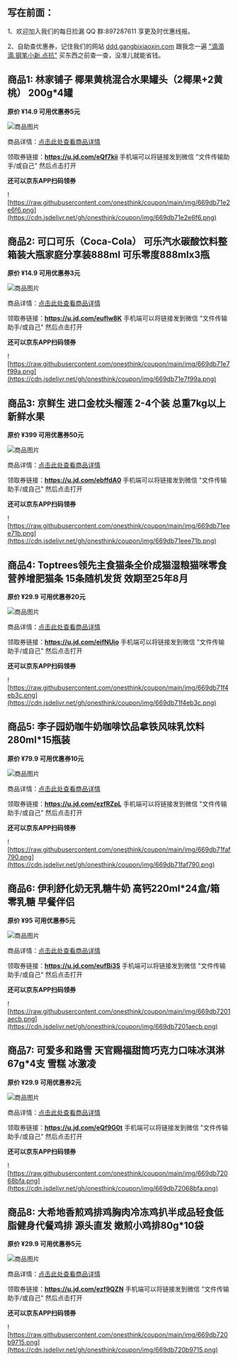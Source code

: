 ## 写在前面：

1、欢迎加入我们的每日捡漏 QQ 群:897287611 享更及时优惠线报。

2、自助查优惠券，记住我们的网站 [ddd.gangbixiaoxin.com](https://ddd.gangbixiaoxin.com) 跟我念一遍 ["滴滴滴.钢笔小新.点抗"](https://ddd.gangbixiaoxin.com) 买东西之前查一查，没准儿就能省钱。

## 商品1: 林家铺子 椰果黄桃混合水果罐头（2椰果+2黄桃） 200g*4罐

**原价 ¥14.9 可用优惠券5元**

![商品图片](http://img14.360buyimg.com/n1/jfs/t1/107223/39/42695/79549/667a5f10F00e68470/dd10eaa0bb45e053.jpg)

商品详情：[点击此处查看商品详情](https://union-click.jd.com/jdc?e=1003156031&amp;p=JF8BAdUJK1olXwMKXFpdDk0TBV8LGlIUWgcBU1hdCHtTXDdWRGtMGENDFlVDFhBPXDlfTwQKBlMdBgABFhNSVzMXQh5JAAhADhpRUQ1JdxZvSydVXm5LMxtUUzRfYhleawlDMwRHHCkbTjwWewdufSRdGXtAHEkdBD8Vczx_aCRRKQRqMCk-axxwejp3Yi9TWmNaIyE-VSxWZ21VZy9PBENnCzU0f0peRApXZCRhBGFANzwpUDx0cDB_GSNxKl9hFiYoYz11WRsOfxIdAFNyPEpefzxlewtrQShSKU51Jj4Hfwt0SxtqYj9mHHIAMDgqUTBTYCdgfDgUKkZ0MCo_fzhoRxlxez1hPnVGLC5JCj4DARo4RjtXHlZBLgY_czlCRzNxcBpxClV8JFJROEonAG4IHFITWgALUW5tCEsnQgEOGVwdXQYyVW5dDkgXBG8LGl4WWwEGZF5VD3vArtfdkerA1b_WytaKsezCitPchdMlbTYBZF5cCUkXB2gJGVslbQYBZF1tViUWUGgNS1pFXGhfHBgOWgJfQQEIHlgTXAULXVhtCkoWAW04K2tMG1h2LTkNdAsUayZvXlJOIk5jIggtWh15ASpAbB1TKgd6PDg7dwNTfi1AK1sl)

领取券链接：**https://u.jd.com/eQf7kii** 手机端可以将链接发到微信 "文件传输助手/或自己" 然后点击打开

**还可以京东APP扫码领券**

![https://raw.githubusercontent.com/onesthink/coupon/main/img/669db71e2e6f6.png](https://cdn.jsdelivr.net/gh/onesthink/coupon/img/669db71e2e6f6.png)

## 商品2: 可口可乐（Coca-Cola） 可乐汽水碳酸饮料整箱装大瓶家庭分享装888ml 可乐零度888mlx3瓶

**原价 ¥14.9 可用优惠券3元**

![商品图片](http://img14.360buyimg.com/n1/jfs/t1/197744/1/36239/87244/6531e464Fdd370771/5338c9db8a20e2e5.jpg)

商品详情：[点击此处查看商品详情](https://union-click.jd.com/jdc?e=1003156031&amp;p=JF8BAa4JK1olXgAEUlldDE4WB18IGlocVAAKVltbDUwXBl9MRANLAjZbERscSkAJHTRQRA1CCVkdDwtCWhVLHTdNTwcKBENeCVAfUg8bCx1PbzxmFW5kUQZYDzEQRDNwfy1LH2UFOlw1bEhlYjdpRiFHJmNgNl4uYVxXDxtxaz5sLgZDIichYT9edDF8YjtNOWV-EikVUiJ1Ah9Oey5lNGFYPBcqUEtuYSZ0WyxdB2BgVQwbfzJsehZrcAxhJGJRIy06Sjx-awlzfSdrCllpPTcAcAhgZhdQbDhyHnF7AjsqQUtWdQt8D1lgbUR2UCQ6Sk4WZgdIRAlhWHl6ND4-fjsbD18JK1gUXQELUllbAU4nM28IKxp7XQcLXFxfAE0nAl8IHVgVWgYBVVtaAEweM28AHGvC8L7X3u-IgPLDneffovzA1LrWytZtOHsUM28JGlkVWQEDVl5tOEsUM2w4RTUUDgEHAF9YCSVKSylbTlsTA2gCUV1bC0gQAWc4GVoUXwQyZG5VegxjZBxAcz0QBQMFLlkaVDNzdTFKeFx7X25mVyw8UCpKeT1zfjl3XXVrZF5t)

领取券链接：**https://u.jd.com/euflw8K** 手机端可以将链接发到微信 "文件传输助手/或自己" 然后点击打开

**还可以京东APP扫码领券**

![https://raw.githubusercontent.com/onesthink/coupon/main/img/669db71e7f99a.png](https://cdn.jsdelivr.net/gh/onesthink/coupon/img/669db71e7f99a.png)

## 商品3: 京鲜生 进口金枕头榴莲 2-4个装 总重7kg以上 新鲜水果

**原价 ¥399 可用优惠券50元**

![商品图片](http://img14.360buyimg.com/n1/jfs/t1/1706/11/22010/98439/669726ccFcce94cd7/0efb739f4d612e46.jpg)

商品详情：[点击此处查看商品详情](https://union-click.jd.com/jdc?e=1003156031&amp;p=JF8BAZ8JK1olXDYCVV9cCEgWAWcAH1wlGVlaCgFtUQ5SQi0DBUVOBVlUAwoCFxBCHD1WR0VNGFJeSwcYVBYZQTVMFwRPAn5wKVYaVA5qSw9URFtSVGN6AgMZXSUVSCZDQSNOKVlBIlkaTxZFVTsfW1dhJHZnIy0-Sj9-fz9xeChLJXNmMTwHdEljW2dxeQJxGXFZLy0_QSNcdDcBeD9mDwRhHFYuahJkRg9XaCJuPmVBIichWDJkSix_QSxICH9DFz4WVT9yZGdJYyJhP3JhIx0rcSNHdDZrTGtGGgZ_XAwlcStNfS9bG1wTOlp7CBktBEcnAl8LGlsSVAAFUldYOHsXA19edVsUXAcDVFxVC0knAl8IHVgVWgYBVVpcD0MRM28AHGvC8L7X3u-IgPLDneffovzA1LrWytZtOHsUM28JGlkVWQEDVl5tOEsUM2w4RTUUDgZVV15cDiVKSylbTl4XXmgCUV5bAEkXB2s4GVoUXwQyZG4CUhRvcRIAXAdQIE5iCAFdT0JyezlVXw57X01LHwQlUz9IQBkPXBxID1BWZF5t)

领取券链接：**https://u.jd.com/ebffdA0** 手机端可以将链接发到微信 "文件传输助手/或自己" 然后点击打开

**还可以京东APP扫码领券**

![https://raw.githubusercontent.com/onesthink/coupon/main/img/669db71eee71b.png](https://cdn.jsdelivr.net/gh/onesthink/coupon/img/669db71eee71b.png)

## 商品4: Toptrees领先主食猫条全价成猫湿粮猫咪零食营养增肥猫条 15条随机发货 效期至25年8月

**原价 ¥29.9 可用优惠券20元**

![商品图片](http://img14.360buyimg.com/n1/jfs/t1/1112/15/21203/173777/669a35cdFede008e0/b2e2fdfdc1d653b2.jpg)

商品详情：[点击此处查看商品详情](https://union-click.jd.com/jdc?e=1003156031&amp;p=JF8BAdwJK1olXwIDUFlZAUgQAF8IGloRVAILVFhbDEwfBV9MRANLAjZbERscSkAJHTRQRA1CCVkdDwtCWhVLHTdNTwcKBENeCVAfUg8bAxVVRVJpP09mUwxaewl3Cmh6TVtMDkN1Olw4YAhtAjVsSxBJPlVDLzded1xXDxtxaz5hPgZBIjcpbD9ecDF-YglNOWJiEj4vUil1ShtOewBlNGFYNBcpekpEYW5gWztNAHZgVQwbfElocBhRZAxhJGJSIC02TTwVZwtzfCcTOE5hIjkCViNFZRNubyhqH3BrNA09Uj8fYG1scjhcJll0PSkvfBJrBQ9QfztiFE9DIictbj9fYCh8Yj9yKl9LFSo0dCtsY3sKbk8XKDZxLzk0Xjx-GQ9_Rw5jFl5CEDk_WBVBD2M4GmsWXAYFXVhaDkISM18IG2tUMwYDV1lZD00UM244G10WXQECV19ZC0MeAF8IE1wliqu6gdTs3cOu1_GAzOKyiI--gMDVOHsnAF8IGloXXQIFVVxdOHsXAF8LKwV7XFUFUVZcARt5XidOSA4RGUZsVFteDk8XAG8AK1kUXAQAZG5tCDFKXWZ0eRJxWlQFJxw9AUxlVW9RSB5iMwRnPB0nCRFzUyRUeAhUJm8BK25dOA)

领取券链接：**https://u.jd.com/eifNUio** 手机端可以将链接发到微信 "文件传输助手/或自己" 然后点击打开

**还可以京东APP扫码领券**

![https://raw.githubusercontent.com/onesthink/coupon/main/img/669db71f4eb3c.png](https://cdn.jsdelivr.net/gh/onesthink/coupon/img/669db71f4eb3c.png)

## 商品5: 李子园奶咖牛奶咖啡饮品拿铁风味乳饮料280ml*15瓶装

**原价 ¥79.9 可用优惠券10元**

![商品图片](http://img14.360buyimg.com/n1/jfs/t1/239698/34/6991/154751/669787e0F44bfe894/78b60d2441fac4bb.jpg)

商品详情：[点击此处查看商品详情](https://union-click.jd.com/jdc?e=1003156031&amp;p=JF8BAagJK1olXwIDU19cDk8RA18IGloVXAEFVllVD0wnRzBQRQQlBENHFRxWFlVMWzBeTA9KQl1XSwwDVFVPRjtUBAJQAVsMFgQZBBkRQywBYQV1Jl9EKhc5CRRjYisJfRx1C2gAVlk5DiJVVAdsGRlsNQFWElZKSEdjeh9tbDhyA3EAKDkkazRJexpseDlPKQR1HFYvahJnRxh9Yzt3FHJJIjxUWy9jY218Q1NjP19yUj0kXT1sYAxLbSJ9P3FbJx0pUjxKVhZJRS13GGJrDhxUcDJjZhtrYAViNFRmIwciX3tvVwkLbjloOGVrTiUCbzNxdGYBZiBlUQoyVW5eCUsQCmkPHVIQbTYCVG4LZksWAm4IGlgWXwQyVW5dDkgXBG8LGl8QWAUGZF5VD3vArtfdkerA1b_WytaKsezCitPchdMlbTYBZF5cCUkXB2gJGVslbQYBZF1tViUWUGkKGghCWmhfHBgOXUxfXQEIHlgSWAAEXFxtCkoWAW04K2tHW0ZBXSQDaDBORRFBf1pKKWdGVTgaaB15AW0Pf118H1FqMFwfcSMQVykAK1sl)

领取券链接：**https://u.jd.com/ezfRZpL** 手机端可以将链接发到微信 "文件传输助手/或自己" 然后点击打开

**还可以京东APP扫码领券**

![https://raw.githubusercontent.com/onesthink/coupon/main/img/669db71faf790.png](https://cdn.jsdelivr.net/gh/onesthink/coupon/img/669db71faf790.png)

## 商品6: 伊利舒化奶无乳糖牛奶 高钙220ml*24盒/箱 零乳糖 早餐伴侣

**原价 ¥95 可用优惠券5元**

![商品图片](http://img14.360buyimg.com/n1/jfs/t1/231667/3/23695/170230/669515a7F89bb6e60/02dcd43f710f1d32.jpg)

商品详情：[点击此处查看商品详情](https://union-click.jd.com/jdc?e=1003156031&amp;p=JF8BAd4JK1olXwIDUFhdDEkTAV8IGlocWgIHXF9cAUMXAV9MRANLAjZbERscSkAJHTRQRA1CCVkdDwtCWhVLHTdNTwcKBENeCVAfUg8bcQhvR1JyB1hLNBw-UDlzBw5rWSFdNVhlOlwrcQxwByZWZTpSXlRSDl4jclxXDxtxaz5sLnlBIzcHbTxkAzB8YidNOWJ2Ej0vUhh1AhNObS5lDWFbIBcrektkYSZ0WzhnAHBgVTYba0lrZQ9RGwxhJGJSIxcqSjwVcwZzfCcTOE5hIjkCViNFZRNYey9lWHFgKA4qayxUdw1sci9MNRIBIz5fbChgYBhXbyJ9OWVLElcrcRZhdw1rXC98NWN1Ny0ZfyJ_YBRoD1lgSQR3ZA0rSih1cQlWeAVRK1BgDwsnQANPWx8EF2sUbQUDVFlUDkwRCmo4K1sVbUdsVFtcAE4RAGw4GmsVWwUCU15eCU8QBGoPK1sdWjbV-eaIgvrCi9bchdPC5KHX3eKJlsMnM18LK1sUXAQCUFlcCksnM28LK1glA2gDB1hfCE4QAAFVUx1GCA9cADBdDUgTCm0OHF0lXwcDVlxtOHtlZAhUEjxPA09iFj0Fei8TYgxKYRN9A2FsVigkTywTSjF2ehwWD1ZYVCAnOEsn)

领取券链接：**https://u.jd.com/eufBi3S** 手机端可以将链接发到微信 "文件传输助手/或自己" 然后点击打开

**还可以京东APP扫码领券**

![https://raw.githubusercontent.com/onesthink/coupon/main/img/669db7201aecb.png](https://cdn.jsdelivr.net/gh/onesthink/coupon/img/669db7201aecb.png)

## 商品7: 可爱多和路雪 天官赐福甜筒巧克力口味冰淇淋 67g*4支 雪糕 冰激凌

**原价 ¥29.9 可用优惠券2元**

![商品图片](http://img14.360buyimg.com/n1/jfs/t1/228503/19/22084/183641/6684bc9eF25fa1cd2/f654a669be510674.jpg)

商品详情：[点击此处查看商品详情](https://union-click.jd.com/jdc?e=1003156031&amp;p=JF8BAakJK1olXwIDUVhVCkMUA18IGloUVAIAVF9cCEgnRzBQRQQlBENHFRxWFlVMWzBeTA9KQl1XSwwDVFVPRjtUBAJQAVsMFgQZBABBVBRSfFlPPwRhHQMdTjhOQWhteV9VWmgACwIZXjloRSZraSt-HGFaCzxKSEdjeh9tbCgVHnJdIDsqeyhVexpsfzlPPQR1JlcNahJFRwxDYCh3XHZJIAZUby9ka21_aVJ1P191Cz0kVThsYAxLbARpPnFLKxwqfDxKVhZJRT9OHHBhVRxdcDJjYRt7UgViJHplIxcmX3tLVxFdfg5QLWNUVwFDeD0JfWkMQjpTUQoyVW5eCUsQCmkPHVIQbTYCVG4fZg1HXjIIGFkQXwYHZF9tCE0UA2gIGFoRVAMEXG5dAEwn1MKwztGkiI67gMDV3_Kw1ua0z8WdbTYyV25dCUoVA2sPGlkVbTYCV25eOBV5AjwBHA8WCgBsCRYbWx5HATpmG14WWQAFVVZfOEkWAm0KK2slFlBVLwQ6ChF1AQxBRhtTLl9AUzs_DAsQbW1XRx9DL3lEHT0veCBWZDdXeWsVbQ)

领取券链接：**https://u.jd.com/eQf9G0t** 手机端可以将链接发到微信 "文件传输助手/或自己" 然后点击打开

**还可以京东APP扫码领券**

![https://raw.githubusercontent.com/onesthink/coupon/main/img/669db72068bfa.png](https://cdn.jsdelivr.net/gh/onesthink/coupon/img/669db72068bfa.png)

## 商品8: 大希地香煎鸡排鸡胸肉冷冻鸡扒半成品轻食低脂健身代餐鸡排 源头直发 嫩煎小鸡排80g*10袋

**原价 ¥29.9 可用优惠券5元**

![商品图片](http://img14.360buyimg.com/n1/jfs/t1/222732/2/35566/225703/6683d247Fa768a81d/9138a418c8734afc.jpg)

商品详情：[点击此处查看商品详情](https://union-click.jd.com/jdc?e=1003156031&amp;p=JF8BAasJK1olXwIDUFhcCE0eAF8IGloSWgQLU1dYDUsSAV9MRANLAjZbERscSkAJHTRQRA1CCVkdDwtCWhVLHTdNTwcKBENeCVAfUg8bfDxzXyRcBlRRA1sgCUp2Sx1daQZSPVtHOlw2YThESyxsch5mCn4BXS0rUVxXDxtxaz5hBHlHIjc1Wz9kdCh_cidNOWJ2EigvUix1AhtOeD5lOGFYNBc-QEpwYSZ8WztdB1ZgHT4bfDJ0dRZrGwxhJGJgIz0uSDxIWQ9zfSdrCllpPzc5XgtwcWZQbDhyGHBrDg0pQSxXd258D1lgbU0GDh0BWC4UYzJAbgV3AgFdVhYpUjsbD18JK1gUXQELUllbAU4nM28IKxp7WgUDVV9tCXsXBWwIHFsWXAEBVVZZOEsfBF_ftuPA17fX3OeJlsPAusjdkufBw44yZG5eOEsWAm0IH1wUXwYyZF5eOEgnXQEJSF0XXQMFUzAAQA1EVj1PRDUVWAUFVllfAUknAW4JGVklbTZ9ByUZdwJMUTxfHiYUXGdKJgsvVQx3XipmGTB8LlVKFzo0TThAe2wBaC1MbQYy)

领取券链接：**https://u.jd.com/ezf9QZN** 手机端可以将链接发到微信 "文件传输助手/或自己" 然后点击打开

**还可以京东APP扫码领券**

![https://raw.githubusercontent.com/onesthink/coupon/main/img/669db720b9715.png](https://cdn.jsdelivr.net/gh/onesthink/coupon/img/669db720b9715.png)

